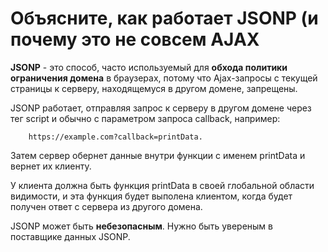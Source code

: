Объясните, как работает JSONP (и почему это не совсем AJAX
=====================

**JSONP** - это способ, часто используемый для **обхода политики ограничения домена** в браузерах, потому что Ajax-запросы с текущей страницы к серверу, находящемуся в другом домене, запрещены.

JSONP работает, отправляя запрос к серверу в другом домене через тег script и обычно с параметром запроса callback, например: 
```
    https://example.com?callback=printData.
```
Затем сервер обернет данные внутри функции с именем printData и вернет их клиенту.

У клиента должна быть функция printData в своей глобальной области видимости, и эта функция будет выполена клиентом, когда будет получен ответ с сервера из другого домена.

JSONP может быть **небезопасным**. Нужно быть увереным в поставщике данных JSONP.
